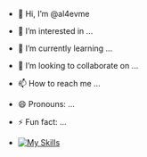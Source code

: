 - 👋 Hi, I’m @al4evme
- 👀 I’m interested in ...
- 🌱 I’m currently learning ...
- 💞️ I’m looking to collaborate on ...
- 📫 How to reach me ...
- 😄 Pronouns: ...
- ⚡ Fun fact: ...

- [![My Skills](https://skillicons.dev/icons?i=python&theme=dark)](https://skillicons.dev)

<!---
al4evme/al4evme is a ✨ special ✨ repository because its `README.md` (this file) appears on your GitHub profile.
You can click the Preview link to take a look at your changes.
--->
